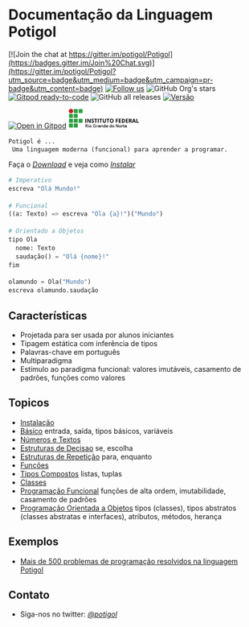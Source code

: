 # Documentação da Linguagem Potigol
[![Join the chat at https://gitter.im/potigol/Potigol](https://badges.gitter.im/Join%20Chat.svg)](https://gitter.im/potigol/Potigol?utm_source=badge&utm_medium=badge&utm_campaign=pr-badge&utm_content=badge)
[![Follow us](https://img.shields.io/twitter/follow/potigol.svg?style=social)](http://twitter.com/potigol)
![GitHub Org's stars](https://img.shields.io/github/stars/potigol?style=social)
[![Gitpod ready-to-code](https://img.shields.io/badge/Gitpod-ready--to--code-blue?logo=gitpod)](https://gitpod.io/#https://github.com/potigol/gitpod)
![GitHub all releases](https://img.shields.io/github/downloads/potigol/potigol/total)
[![Versão](https://img.shields.io/badge/Versão-1.0-green)](https://github.com/potigol/Potigol/releases)

[![Open in Gitpod](https://gitpod.io/button/open-in-gitpod.svg)](https://gitpod.io#https://github.com/potigol/gitpod)
[![IFRN](logo_ifrn_40.png)](https://www.ifrn.edu.br)

```tip
Potigol é ...
 Uma linguagem moderna (funcional) para aprender a programar.
```

Faça o *[Download](https://github.com/potigol/Potigol/releases)* e veja como *[Instalar](https://github.com/potigol/Potigol#como-usar)*

```python
# Imperativo
escreva "Olá Mundo!"

# Funcional
((a: Texto) => escreva "Ola {a}!")("Mundo")

# Orientado a Objetos
tipo Ola
  nome: Texto
  saudação() = "Olá {nome}!"
fim

olamundo = Ola("Mundo")
escreva olamundo.saudação
```

## Características
 * Projetada para ser usada por alunos iniciantes
 * Tipagem estática com inferência de tipos
 * Palavras-chave em português
 * Multiparadigma
 * Estímulo ao paradigma funcional: valores imutáveis, casamento de padrões, funções como valores

## Topicos

 * [Instalação](instalacao)
 * [Básico](basico) entrada, saída, tipos básicos, variáveis
 * [Números e Textos](numeros_textos)
 * [Estruturas de Decisao](estruturas/decisao) se, escolha
 * [Estruturas de Repetição](estruturas/repeticao) para, enquanto
 * [Funções](funcoes)
 * [Tipos Compostos](lista_tupla) listas, tuplas
 * [Classes](tipos)
 * [Programação Funcional](funcional) funções de alta ordem, imutabilidade, casamento de padrões
 * [Programação Orientada a Objetos](objetos) tipos (classes), tipos abstratos (classes abstratas e interfaces), atributos, métodos, herança  

## Exemplos

 - [Mais de 500 problemas de programação resolvidos na linguagem Potigol](https://potigol.github.io/uoj-potigol/)

## Contato

 - Siga-nos no twitter: *[@potigol](https://twitter.com/potigol)*
